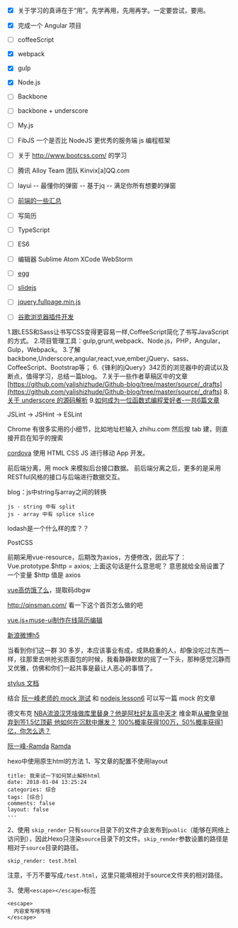 
- [x] 关于学习的真谛在于“用”。先学再用，先用再学。一定要尝试，要用。
- [x] 完成一个 Angular 项目
- [ ] coffeeScript
- [x] webpack
- [x] gulp
- [x] Node.js
- [ ] Backbone
- [ ] backbone + underscore
- [ ] My.js
- [ ] FibJS 一个是否比 NodeJS 更优秀的服务端 js 编程框架
- [ ] 关于 http://www.bootcss.com/ 的学习
- [ ] 腾讯 Alloy Team 团队 Kinvix[a]QQ.com
- [ ] layui -- 最懂你的弹窗 -- 基于jq -- 满足你所有想要的弹窗
- [ ] [前端的一些汇总](https://github.com/helloqingfeng)
- [ ] 写简历
- [ ] TypeScript
- [ ] ES6
- [ ] 编辑器 Sublime Atom XCode WebStorm
- [ ] [egg](https://egghead.io/)
- [ ] [slidejs](http://slidesjs.com/)
- [ ] [jquery.fullpage.min.js](http://www.dowebok.com/demo/2014/77/)
- [ ] [谷歌浏览器插件开发](http://open.chrome.360.cn/extension_dev/overview.html)


1.跟LESS和Sass让书写CSS变得更容易一样,CoffeeScript简化了书写JavaScript的方式。
2.项目管理工具：gulp,grunt,webpack、Node.js，PHP，Angular，Gulp，Webpack。
3.了解backbone,Underscore,angular,react,vue,ember,jQuery、sass、CoffeeScript、Bootstrap等；
6.《锋利的jQuery》342页的浏览器中的调试以及断点，值得学习，总结一篇blog。
7.关于一些作者草稿区中的文章[https://github.com/yalishizhude/Github-blog/tree/master/source/_drafts](https://github.com/yalishizhude/Github-blog/tree/master/source/_drafts)
8.[关于 underscore 的源码解析](http://www.cnblogs.com/shytong/p/5901753.html)
9.[如何成为一位函数式编程爱好者-一共6篇文章](http://www.w3cplus.com/javascript/so-you-want-to-be-a-functional-programmer-part-2.html)


JSLint -> JSHint -> ESLint


Chrome 有很多实用的小细节，比如地址栏输入 zhihu.com 然后按 tab 建，则直接开启在知乎的搜索

[cordova](http://cordova.axuer.com/#getstarted) 使用 HTML CSS JS 进行移动 App 开发。

前后端分离，用 mock 来模拟后台接口数据。
前后端分离之后，更多的是采用RESTful风格的接口与后端进行数据交互。



blog：js中string与array之间的转换
```
js - string 中有 split
js - array 中有 splice slice
```



lodash是一个什么样的库？？

PostCSS


前期采用vue-resource，后期改为axios，方便修改，因此写了：Vue.prototype.$http = axios;
上面这句话是什么意思呢？
意思就给全局设置了一个变量 $http 值是 axios

[vue高仿饿了么](https://pan.baidu.com/s/1dE2kCX7)，提取码dbgw

http://qinsman.com/
看一下这个首页怎么做的吧

[vue.js+muse-ui制作在线简历编辑](http://blog.csdn.net/YIDBoy/article/details/62045406)

[新浪微博h5](https://github.com/djyde/sinatine)



当看到你们这一群 30 多岁，本应该事业有成，成熟稳重的人，却像没吃过东西一样，往那里去哄抢劣质面包的时候，我看静静默默的摇了一下头，那种感觉沉静而又优雅，仿佛和你们一起共事是最让人恶心的事情了。

[stylus 文档](http://www.zhangxinxu.com/jq/stylus/)


结合 [阮一峰老师的 mock 测试](http://www.ruanyifeng.com/blog/2015/12/a-mocha-tutorial-of-examples.html) 和 [nodejs lesson6](https://github.com/alsotang/node-lessons/tree/master/lesson6) 可以写一篇 mock 的文章

德文布克
[NBA流浪汉凭啥做库里替身？他是阿杜好友高中天才](https://view.inews.qq.com/a/NBA2017120702150503)
维金斯[从被詹皇抛弃到签1.5亿顶薪 他如何在沉默中爆发？](https://view.inews.qq.com/a/NBA2017120701184805)
[100%概率获得100万，50%概率获得1亿，你怎么选？](https://view.inews.qq.com/a/20171207A04K3A00)

[阮一峰-Ramda](http://www.ruanyifeng.com/blog/2017/03/ramda.html)
[Ramda](http://ramdajs.com/)

hexo中使用原生html的方法
1、写文章的配置不使用layout
```
title: 我来试一下如何禁止解析html
date: 2018-01-04 13:25:24
categories: 综合
tags: [综合]
comments: false
layout: false
---
```

2、使用 `skip_render`
只有`source`目录下的文件才会发布到`public`（能够在网络上访问到），因此Hexo只渲染`source`目录下的文件。`skip_render`参数设置的路径是相对于`source`目录的路径。
```
skip_render: test.html
```
注意，千万不要写成`/test.html`，这里只能填相对于source文件夹的相对路径。

3、使用`<escape></escape>`标签
```
<escape>
  内容爱写啥写啥
</escape>
```